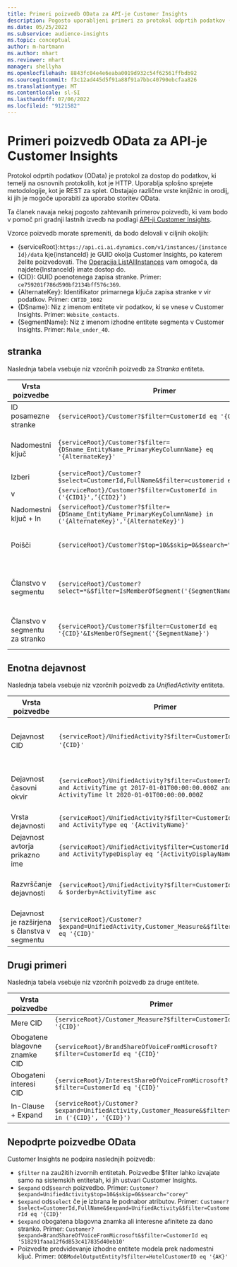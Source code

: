 ```yaml
---
title: Primeri poizvedb OData za API-je Customer Insights
description: Pogosto uporabljeni primeri za protokol odprtih podatkov (OData) za poizvedovanje API-jev Customer Insights za pregled podatkov.
ms.date: 05/25/2022
ms.subservice: audience-insights
ms.topic: conceptual
author: m-hartmann
ms.author: mhart
ms.reviewer: mhart
manager: shellyha
ms.openlocfilehash: 8843fc04e4e6eaba0019d932c54f62561ffbdb92
ms.sourcegitcommit: f3c12ad445d5f91a88f91a7bbc40790ebcfaa826
ms.translationtype: MT
ms.contentlocale: sl-SI
ms.lasthandoff: 07/06/2022
ms.locfileid: "9121582"
---
```

# <a name="odata-query-examples-for-customer-insights-apis"></a>Primeri poizvedb OData za API-je Customer Insights

Protokol odprtih podatkov (OData) je protokol za dostop do podatkov, ki temelji na osnovnih protokolih, kot je HTTP. Uporablja splošno sprejete metodologije, kot je REST za splet. Obstajajo različne vrste knjižnic in orodij, ki jih je mogoče uporabiti za uporabo storitev OData.

Ta članek navaja nekaj pogosto zahtevanih primerov poizvedb, ki vam bodo v pomoč pri gradnji lastnih izvedb na podlagi [API-ji Customer Insights](apis.md).

Vzorce poizvedb morate spremeniti, da bodo delovali v ciljnih okoljih: 

- {serviceRoot}:`https://api.ci.ai.dynamics.com/v1/instances/{instanceId}/data` kje{instanceId} je GUID okolja Customer Insights, po katerem želite poizvedovati. The [Operacija ListAllInstances](https://developer.ci.ai.dynamics.com/api-details#api=CustomerInsights&operation=Get-all-instances) vam omogoča, da najdete{InstanceId} imate dostop do.
- {CID}: GUID poenotenega zapisa stranke. Primer: `ce759201f786d590bf2134bff576c369`.
- {AlternateKey}: Identifikator primarnega ključa zapisa stranke v vir podatkov. Primer: `CNTID_1002`
- {DSname}: Niz z imenom entitete vir podatkov, ki se vnese v Customer Insights. Primer: `Website_contacts`.
- {SegmentName}: Niz z imenom izhodne entitete segmenta v Customer Insights. Primer: `Male_under_40`.

## <a name="customer"></a>stranka

Naslednja tabela vsebuje niz vzorčnih poizvedb za *Stranka* entiteta.

|Vrsta poizvedbe |Primer  | opomba,  |
|---------|---------|---------|
|ID posamezne stranke     | `{serviceRoot}/Customer?$filter=CustomerId eq '{CID}'`          |  |
|Nadomestni ključ    | `{serviceRoot}/Customer?$filter={DSname_EntityName_PrimaryKeyColumnName} eq '{AlternateKey}'`         |  Nadomestni ključi ostajajo v enotni entiteti stranke       |
|Izberi   | `{serviceRoot}/Customer?$select=CustomerId,FullName&$filter=customerid eq '1'`        |         |
|v    | `{serviceRoot}/Customer?$filter=CustomerId in ('{CID1}',’{CID2}’)`        |         |
|Nadomestni ključ + In   | `{serviceRoot}/Customer?$filter={DSname_EntityName_PrimaryKeyColumnName} in ('{AlternateKey}','{AlternateKey}')`         |         |
|Poišči  | `{serviceRoot}/Customer?$top=10&$skip=0&$search="string"`        |   Vrne 10 najboljših rezultatov za iskalni niz      |
|Članstvo v segmentu  | `{serviceRoot}/Customer?select=*&$filter=IsMemberOfSegment('{SegmentName}')&$top=10`     | Vrne prednastavljeno število vrstic iz entitete segmentacije.      |
|Članstvo v segmentu za stranko | `{serviceRoot}/Customer?$filter=CustomerId eq '{CID}'&IsMemberOfSegment('{SegmentName}')`     | Vrne profil stranke, če je član danega segmenta     |

## <a name="unified-activity"></a>Enotna dejavnost

Naslednja tabela vsebuje niz vzorčnih poizvedb za *UnifiedActivity* entiteta.

|Vrsta poizvedbe |Primer  | opomba,  |
|---------|---------|---------|
|Dejavnost CID     | `{serviceRoot}/UnifiedActivity?$filter=CustomerId eq '{CID}'`          | Navaja dejavnosti določenega profila stranke |
|Dejavnost časovni okvir    | `{serviceRoot}/UnifiedActivity?$filter=CustomerId eq '{CID}' and ActivityTime gt 2017-01-01T00:00:00.000Z and ActivityTime lt 2020-01-01T00:00:00.000Z`     |  Aktivnosti profila stranke v časovni okvir       |
|Vrsta dejavnosti    |   `{serviceRoot}/UnifiedActivity?$filter=CustomerId eq '{CID}' and ActivityType eq '{ActivityName}'`        |         |
|Dejavnost avtorja prikazno ime     | `{serviceRoot}/UnifiedActivity$filter=CustomerId eq ‘{CID}’ and ActivityTypeDisplay eq ‘{ActivityDisplayName}’`        | |
|Razvrščanje dejavnosti    | `{serviceRoot}/UnifiedActivity?$filter=CustomerId eq ‘{CID}’ & $orderby=ActivityTime asc`     |  Razvrsti dejavnosti naraščajoče ali padajoče       |
|Dejavnost je razširjena s članstva v segmentu  |   `{serviceRoot}/Customer?$expand=UnifiedActivity,Customer_Measure&$filter=CustomerId eq '{CID}'`     |         |

## <a name="other-examples"></a>Drugi primeri

Naslednja tabela vsebuje niz vzorčnih poizvedb za druge entitete.

|Vrsta poizvedbe |Primer  | opomba,  |
|---------|---------|---------|
|Mere CID    | `{serviceRoot}/Customer_Measure?$filter=CustomerId eq '{CID}'`          |  |
|Obogatene blagovne znamke CID    | `{serviceRoot}/BrandShareOfVoiceFromMicrosoft?$filter=CustomerId eq '{CID}'`  |       |
|Obogateni interesi CID    |   `{serviceRoot}/InterestShareOfVoiceFromMicrosoft?$filter=CustomerId eq '{CID}'`       |         |
|In-Clause + Expand     | `{serviceRoot}/Customer?$expand=UnifiedActivity,Customer_Measure&$filter=CustomerId in ('{CID}', '{CID}')`         | |

## <a name="not-supported-odata-queries"></a>Nepodprte poizvedbe OData

Customer Insights ne podpira naslednjih poizvedb:

- `$filter` na zaužitih izvornih entitetah. Poizvedbe $filter lahko izvajate samo na sistemskih entitetah, ki jih ustvari Customer Insights.
- `$expand` od`$search` poizvedbo. Primer: `Customer?$expand=UnifiedActivity$top=10&$skip=0&$search="corey"`
- `$expand` od`$select` če je izbrana le podnabor atributov. Primer: `Customer?$select=CustomerId,FullName&$expand=UnifiedActivity&$filter=CustomerId eq '{CID}'`
- `$expand` obogatena blagovna znamka ali interesne afinitete za dano stranko. Primer: `Customer?$expand=BrandShareOfVoiceFromMicrosoft&$filter=CustomerId eq '518291faaa12f6d853c417835d40eb10'`
- Poizvedite predvidevanje izhodne entitete modela prek nadomestni ključ. Primer: `OOBModelOutputEntity?$filter=HotelCustomerID eq '{AK}'`
